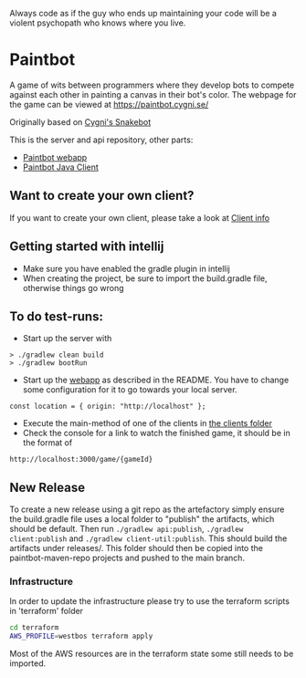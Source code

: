 Always code as if the guy who ends up maintaining your code will be a violent psychopath who knows where you live.

# Paintbot
A game of wits between programmers where they develop bots to compete against each other in painting a canvas in their
bot's color. The webpage for the game can be viewed at https://paintbot.cygni.se/

Originally based on [Cygni's Snakebot](https://github.com/cygni/snakebot)

This is the server and api repository, other parts:

* [Paintbot webapp](https://github.com/cygni/paintbot-webapp)
* [Paintbot Java Client](https://github.com/cygni/paintbot-client-java)

## Want to create your own client?
If you want to create your own client, please take a look at [Client info](documentation/client_info.md)

## Getting started with intellij
  - Make sure you have enabled the gradle plugin in intellij
  - When creating the project, be sure to import the build.gradle file, otherwise things go wrong

## To do test-runs:
  - Start up the server with 
```
> ./gradlew clean build
> ./gradlew bootRun
```
  - Start up the [webapp](https://github.com/cygni/paintbot-webapp) as described in the README. You have to change some configuration for it to go towards your local server.
```
const location = { origin: "http://localhost" };
```
  - Execute the main-method of one of the clients in [the clients folder](https://github.com/cygni/paintbot/tree/develop/client/src/main/java/se/cygni/paintbot)
  - Check the console for a link to watch the finished game, it should be in the format of 
```
http://localhost:3000/game/{gameId}
```

## New Release
To create a new release using a git repo as the artefactory simply ensure the build.gradle file uses a local folder to "publish" the artifacts, which should be default. Then run `./gradlew api:publish`, `./gradlew client:publish` and `./gradlew client-util:publish`. This should build the artifacts under releases/. This folder should then be copied into the paintbot-maven-repo projects and pushed to the main branch.

### Infrastructure
In order to update the infrastructure please try to use the terraform scripts in 'terraform' folder

```bash
cd terraform
AWS_PROFILE=westbos terraform apply
```

Most of the AWS resources are in the terraform state some still needs to be imported.